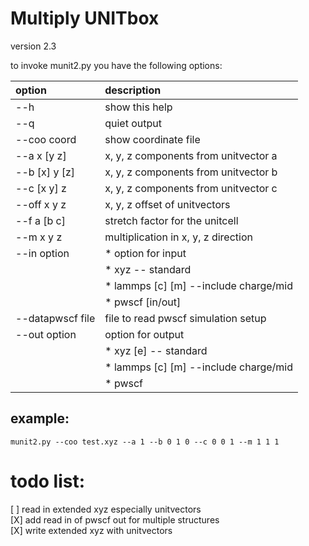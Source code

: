 Multiply UNITbox
================
version 2.3  

to invoke munit2.py you have the following options:  
  
option            | description
:-----------------|:-----------------------------------------
--h               | show this help
--q               | quiet output
--coo  coord      | show coordinate file
--a    x  [y   z] | x, y, z components from unitvector a
--b   [x]  y  [z] | x, y, z components from unitvector b
--c   [x   y]  z  | x, y, z components from unitvector c
--off  x   y   z  | x, y, z offset of unitvectors
--f    a  [b   c] | stretch factor for the unitcell  
--m    x   y   z  | multiplication in x, y, z direction
--in   option     |  * option for input
                  |  * xyz -- standard
                  |  * lammps [c] [m] --include charge/mid
                  |  * pwscf [in/out]
--datapwscf file  | file to read pwscf simulation setup
--out  option     | option for output
                  |  * xyz [e] -- standard
                  |  * lammps [c] [m] --include charge/mid
                  |  * pwscf
                                                                  
example:
--------
~~~~~~~~~~~~~~~~~~~~~~~~~~~~~~~~~~~~~~~~~~~~~~~~~~~~~~~~~~~~
munit2.py --coo test.xyz --a 1 --b 0 1 0 --c 0 0 1 --m 1 1 1
~~~~~~~~~~~~~~~~~~~~~~~~~~~~~~~~~~~~~~~~~~~~~~~~~~~~~~~~~~~~

todo list:
==========
[ ] read in extended xyz especially unitvectors  
[X] add read in of pwscf out for multiple structures  
[X] write extended xyz with unitvectors  

